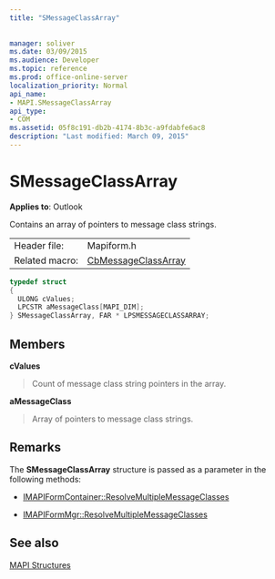 ```yaml
---
title: "SMessageClassArray"
 
 
manager: soliver
ms.date: 03/09/2015
ms.audience: Developer
ms.topic: reference
ms.prod: office-online-server
localization_priority: Normal
api_name:
- MAPI.SMessageClassArray
api_type:
- COM
ms.assetid: 05f8c191-db2b-4174-8b3c-a9fdabfe6ac8
description: "Last modified: March 09, 2015"
---
```


# SMessageClassArray

  
  
**Applies to**: Outlook 
  
Contains an array of pointers to message class strings.
  
|||
|:-----|:-----|
|Header file:  <br/> |Mapiform.h  <br/> |
|Related macro:  <br/> |[CbMessageClassArray](cbmessageclassarray.md) <br/> |
   
```cpp
typedef struct 
{
  ULONG cValues;
  LPCSTR aMessageClass[MAPI_DIM];
} SMessageClassArray, FAR * LPSMESSAGECLASSARRAY;

```

## Members

 **cValues**
  
> Count of message class string pointers in the array.
    
 **aMessageClass**
  
> Array of pointers to message class strings.
    
## Remarks

The **SMessageClassArray** structure is passed as a parameter in the following methods: 
  
- [IMAPIFormContainer::ResolveMultipleMessageClasses](imapiformcontainer-resolvemultiplemessageclasses.md)
    
- [IMAPIFormMgr::ResolveMultipleMessageClasses](imapiformmgr-resolvemultiplemessageclasses.md)
    
## See also



[MAPI Structures](mapi-structures.md)

